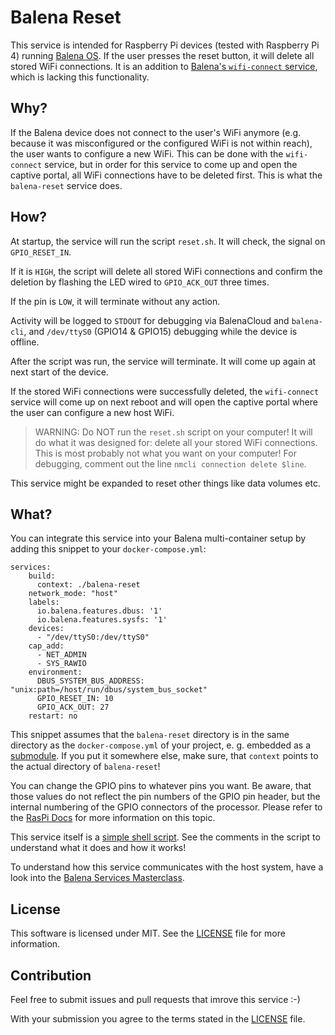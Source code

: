 # Balena Reset

This service is intended for Raspberry Pi devices (tested with Raspberry Pi 4) running [Balena OS](https://www.balena.io/os/). If the user presses the reset button, it will delete all stored WiFi connections. It is an addition to [Balena's `wifi-connect` service](https://github.com/balena-io/wifi-connect), which is lacking this functionality.

## Why?

If the Balena device does not connect to the user's WiFi anymore (e.g. because it was misconfigured or the configured WiFi is not within reach), the user wants to configure a new WiFi. This can be done with the `wifi-connect` service, but in order for this service to come up and open the captive portal, all WiFi connections have to be deleted first. This is what the `balena-reset` service does.

## How?

At startup, the service will run the script `reset.sh`. It will check, the signal on `GPIO_RESET_IN`.

If it is `HIGH`, the script will delete all stored WiFi connections and confirm the deletion by flashing the LED wired to `GPIO_ACK_OUT` three times.

If the pin is `LOW`, it will terminate without any action.

Activity will be logged to `STDOUT` for debugging via BalenaCloud and `balena-cli`, and `/dev/ttyS0` (GPIO14 & GPIO15) debugging while the device is offline.

After the script was run, the service will terminate. It will come up again at next start of the device.

If the stored WiFi connections were successfully deleted, the `wifi-connect` service will come up on next reboot and will open the captive portal where the user can configure a new host WiFi.

> WARNING: Do NOT run the `reset.sh` script on your computer! It will do what it was designed for: delete all your stored WiFi connections. This is most probably not what you want on your computer! For debugging, comment out the line `nmcli connection delete $line`.

This service might be expanded to reset other things like data volumes etc.

## What?

You can integrate this service into your Balena multi-container setup by adding this snippet to your `docker-compose.yml`:

```
services:
    build:
      context: ./balena-reset
    network_mode: "host"
    labels:
      io.balena.features.dbus: '1'
      io.balena.features.sysfs: '1'
    devices:
      - "/dev/ttyS0:/dev/ttyS0"
    cap_add:
      - NET_ADMIN
      - SYS_RAWIO
    environment:
      DBUS_SYSTEM_BUS_ADDRESS: "unix:path=/host/run/dbus/system_bus_socket"
      GPIO_RESET_IN: 10
      GPIO_ACK_OUT: 27
    restart: no
```

This snippet assumes that the `balena-reset` directory is in the same directory as the `docker-compose.yml` of your project, e. g. embedded as a [submodule](https://git-scm.com/book/en/v2/Git-Tools-Submodules). If you put it somewhere else, make sure, that `context` points to the actual directory of `balena-reset`!

You can change the GPIO pins to whatever pins you want. Be aware, that those values do not reflect the pin numbers of the GPIO pin header, but the internal numbering of the GPIO connectors of the processor. Please refer to the [RasPi Docs](https://www.raspberrypi.org/documentation/usage/gpio/) for more information on this topic.

This service itself is a [simple shell script](reset.sh). See the comments in the script to understand what it does and how it works!

To understand how this service communicates with the host system, have a look into the [Balena Services Masterclass](https://github.com/balena-io/services-masterclass).

##  License

This software is licensed under MIT. See the [LICENSE](LICENSE) file for more information.

## Contribution

Feel free to submit issues and pull requests that imrove this service :-)

With your submission you agree to the terms stated in the [LICENSE](LICENSE) file.
